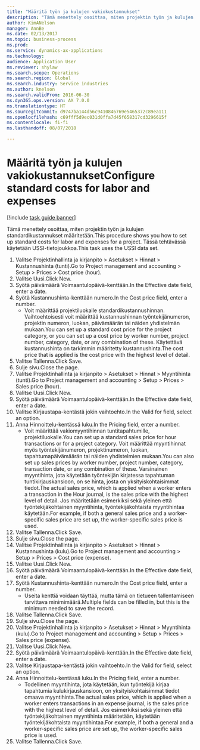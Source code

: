 ```yaml
--- 
title: "Määritä työn ja kulujen vakiokustannukset"
description: "Tämä menettely osoittaa, miten projektin työn ja kulujen standardikustannukset määritetään."
author: KimANelson
manager: AnnBe
ms.date: 02/13/2017
ms.topic: business-process
ms.prod: 
ms.service: dynamics-ax-applications
ms.technology: 
audience: Application User
ms.reviewer: shylaw
ms.search.scope: Operations
ms.search.region: Global
ms.search.industry: Service industries
ms.author: knelson
ms.search.validFrom: 2016-06-30
ms.dyn365.ops.version: AX 7.0.0
ms.translationtype: HT
ms.sourcegitcommit: d9747ba144d56c9410846769e5465372c89ea111
ms.openlocfilehash: c69fff5d9ec031d0ffa7d45f658317cd3296615f
ms.contentlocale: fi-fi
ms.lasthandoff: 08/07/2018

---
```

# <a name="configure-standard-costs-for-labor-and-expenses"></a><span data-ttu-id="1dd8e-103">Määritä työn ja kulujen vakiokustannukset</span><span class="sxs-lookup"><span data-stu-id="1dd8e-103">Configure standard costs for labor and expenses</span></span>

[!include [task guide banner](../../includes/task-guide-banner.md)]

<span data-ttu-id="1dd8e-104">Tämä menettely osoittaa, miten projektin työn ja kulujen standardikustannukset määritetään.</span><span class="sxs-lookup"><span data-stu-id="1dd8e-104">This procedure shows you how to set up standard costs for labor and expenses for a project.</span></span> <span data-ttu-id="1dd8e-105">Tässä tehtävässä käytetään USSI-tietojoukkoa.</span><span class="sxs-lookup"><span data-stu-id="1dd8e-105">This task uses the USSI data set.</span></span>

1. <span data-ttu-id="1dd8e-106">Valitse Projektinhallinta ja kirjanpito > Asetukset > Hinnat > Kustannushinta (tunti).</span><span class="sxs-lookup"><span data-stu-id="1dd8e-106">Go to Project management and accounting > Setup > Prices > Cost price (hour).</span></span>
2. <span data-ttu-id="1dd8e-107">Valitse Uusi.</span><span class="sxs-lookup"><span data-stu-id="1dd8e-107">Click New.</span></span>
3. <span data-ttu-id="1dd8e-108">Syötä päivämäärä Voimaantulopäivä-kenttään.</span><span class="sxs-lookup"><span data-stu-id="1dd8e-108">In the Effective date field, enter a date.</span></span>
4. <span data-ttu-id="1dd8e-109">Syötä Kustannushinta-kenttään numero.</span><span class="sxs-lookup"><span data-stu-id="1dd8e-109">In the Cost price field, enter a number.</span></span>
    * <span data-ttu-id="1dd8e-110">Voit määrittää projektiluokalle standardikustannushinnan. Vaihtoehtoisesti voit määrittää kustannushinnan työntekijänumeron, projektin numeron, luokan, päivämäärän tai näiden yhdistelmän mukaan.</span><span class="sxs-lookup"><span data-stu-id="1dd8e-110">You can set up a standard cost price for the project category, or you can set up a cost price by worker number, project number, category, date, or any combination of these.</span></span> <span data-ttu-id="1dd8e-111">Käytettävä kustannushinta on tarkimmin määritetty kustannushinta.</span><span class="sxs-lookup"><span data-stu-id="1dd8e-111">The cost price that is applied is the cost price with the highest level of detail.</span></span>  
5. <span data-ttu-id="1dd8e-112">Valitse Tallenna.</span><span class="sxs-lookup"><span data-stu-id="1dd8e-112">Click Save.</span></span>
6. <span data-ttu-id="1dd8e-113">Sulje sivu.</span><span class="sxs-lookup"><span data-stu-id="1dd8e-113">Close the page.</span></span>
7. <span data-ttu-id="1dd8e-114">Valitse Projektinhallinta ja kirjanpito > Asetukset > Hinnat > Myyntihinta (tunti).</span><span class="sxs-lookup"><span data-stu-id="1dd8e-114">Go to Project management and accounting > Setup > Prices > Sales price (hour).</span></span>
8. <span data-ttu-id="1dd8e-115">Valitse Uusi.</span><span class="sxs-lookup"><span data-stu-id="1dd8e-115">Click New.</span></span>
9. <span data-ttu-id="1dd8e-116">Syötä päivämäärä Voimaantulopäivä-kenttään.</span><span class="sxs-lookup"><span data-stu-id="1dd8e-116">In the Effective date field, enter a date.</span></span>
10. <span data-ttu-id="1dd8e-117">Valitse Kirjaustapa-kentästä jokin vaihtoehto.</span><span class="sxs-lookup"><span data-stu-id="1dd8e-117">In the Valid for field, select an option.</span></span>
11. <span data-ttu-id="1dd8e-118">Anna Hinnoittelu-kentässä luku.</span><span class="sxs-lookup"><span data-stu-id="1dd8e-118">In the Pricing field, enter a number.</span></span>
    * <span data-ttu-id="1dd8e-119">Voit määrittää vakiomyyntihinnan tuntitapahtumille, projektiluokalle.</span><span class="sxs-lookup"><span data-stu-id="1dd8e-119">You can set up a standard sales price for hour transactions or for a project category.</span></span> <span data-ttu-id="1dd8e-120">Voit määrittää myyntihinnat myös työntekijänumeron, projektinumeron, luokan, tapahtumapäivämäärän tai näiden yhdistelmien mukaan.</span><span class="sxs-lookup"><span data-stu-id="1dd8e-120">You can also set up sales prices by worker number, project number, category, transaction date, or any combination of these.</span></span> <span data-ttu-id="1dd8e-121">Varsinainen myyntihinta, jota käytetään työntekijän kirjatessa tapahtuman tuntikirjauskansioon, on se hinta, josta on yksityiskohtaisimmat tiedot.</span><span class="sxs-lookup"><span data-stu-id="1dd8e-121">The actual sales price, which is applied when a worker enters a transaction in the Hour journal, is the sales price with the highest level of detail.</span></span> <span data-ttu-id="1dd8e-122">Jos määritetään esimerkiksi sekä yleinen että työntekijäkohtainen myyntihinta, työntekijäkohtaista myyntihintaa käytetään.</span><span class="sxs-lookup"><span data-stu-id="1dd8e-122">For example, if both a general sales price and a worker-specific sales price are set up, the worker-specific sales price is used.</span></span>  
12. <span data-ttu-id="1dd8e-123">Valitse Tallenna.</span><span class="sxs-lookup"><span data-stu-id="1dd8e-123">Click Save.</span></span>
13. <span data-ttu-id="1dd8e-124">Sulje sivu.</span><span class="sxs-lookup"><span data-stu-id="1dd8e-124">Close the page.</span></span>
14. <span data-ttu-id="1dd8e-125">Valitse Projektinhallinta ja kirjanpito > Asetukset > Hinnat > Kustannushinta (kulu).</span><span class="sxs-lookup"><span data-stu-id="1dd8e-125">Go to Project management and accounting > Setup > Prices > Cost price (expense).</span></span>
15. <span data-ttu-id="1dd8e-126">Valitse Uusi.</span><span class="sxs-lookup"><span data-stu-id="1dd8e-126">Click New.</span></span>
16. <span data-ttu-id="1dd8e-127">Syötä päivämäärä Voimaantulopäivä-kenttään.</span><span class="sxs-lookup"><span data-stu-id="1dd8e-127">In the Effective date field, enter a date.</span></span>
17. <span data-ttu-id="1dd8e-128">Syötä Kustannushinta-kenttään numero.</span><span class="sxs-lookup"><span data-stu-id="1dd8e-128">In the Cost price field, enter a number.</span></span>
    * <span data-ttu-id="1dd8e-129">Useita kenttiä voidaan täyttää, mutta tämä on tietueen tallentamiseen tarvittava minimimäärä.</span><span class="sxs-lookup"><span data-stu-id="1dd8e-129">Multiple fields can be filled in, but this is the minimum needed to save the record.</span></span>  
18. <span data-ttu-id="1dd8e-130">Valitse Tallenna.</span><span class="sxs-lookup"><span data-stu-id="1dd8e-130">Click Save.</span></span>
19. <span data-ttu-id="1dd8e-131">Sulje sivu.</span><span class="sxs-lookup"><span data-stu-id="1dd8e-131">Close the page.</span></span>
20. <span data-ttu-id="1dd8e-132">Valitse Projektinhallinta ja kirjanpito > Asetukset > Hinnat > Myyntihinta (kulu).</span><span class="sxs-lookup"><span data-stu-id="1dd8e-132">Go to Project management and accounting > Setup > Prices > Sales price (expense).</span></span>
21. <span data-ttu-id="1dd8e-133">Valitse Uusi.</span><span class="sxs-lookup"><span data-stu-id="1dd8e-133">Click New.</span></span>
22. <span data-ttu-id="1dd8e-134">Syötä päivämäärä Voimaantulopäivä-kenttään.</span><span class="sxs-lookup"><span data-stu-id="1dd8e-134">In the Effective date field, enter a date.</span></span>
23. <span data-ttu-id="1dd8e-135">Valitse Kirjaustapa-kentästä jokin vaihtoehto.</span><span class="sxs-lookup"><span data-stu-id="1dd8e-135">In the Valid for field, select an option.</span></span>
24. <span data-ttu-id="1dd8e-136">Anna Hinnoittelu-kentässä luku.</span><span class="sxs-lookup"><span data-stu-id="1dd8e-136">In the Pricing field, enter a number.</span></span>
    * <span data-ttu-id="1dd8e-137">Todellinen myyntihinta, jota käytetään, kun työntekijä kirjaa tapahtumia kulukirjauskansioon, on yksityiskohtaisimmat tiedot omaava myyntihinta.</span><span class="sxs-lookup"><span data-stu-id="1dd8e-137">The actual sales price, which is applied when a worker enters transactions in an expense journal, is the sales price with the highest level of detail.</span></span> <span data-ttu-id="1dd8e-138">Jos esimerkiksi sekä yleinen että työntekijäkohtainen myyntihinta määritetään, käytetään työntekijäkohtaista myyntihintaa.</span><span class="sxs-lookup"><span data-stu-id="1dd8e-138">For example, if both a general and a worker-specific sales price are set up, the worker-specific sales price is used.</span></span>  
25. <span data-ttu-id="1dd8e-139">Valitse Tallenna.</span><span class="sxs-lookup"><span data-stu-id="1dd8e-139">Click Save.</span></span>


